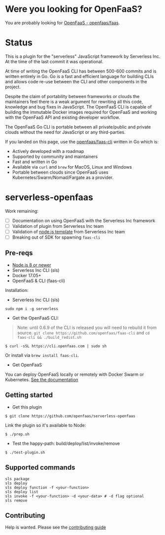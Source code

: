 # Were you looking for OpenFaaS?

You are probably looking for [OpenFaaS - openfaas/faas](https://github.com/openfaas/faas).

# Status

This is a plugin for the "serverless" JavaScript framework by Serverless Inc. At the time of the last commit it was operational.

At time of writing the OpenFaaS CLI has between 500-600 commits and is written entirely in Go. Go is a fast and efficient language for building CLIs and allows code re-use between the CLI and other components in the project.

Despite the claim of portability between frameworks or clouds the maintainers feel there is a weak argument for rewriting all this code, knowledge and bug fixes in JavaScript. The OpenFaaS CLI is capable of building the immutable Docker images required for OpenFaaS and working with the OpenFaaS API and existing developer workflow.

The OpenFaaS Go CLI is portable between all private/public and private clouds without the need for JavaScript or any third-parties.

If you landed on this page, use the [openfaas/faas-cli](https://github.com/openfaas/faas-cli) written in Go which is:

* Actively developed with a roadmap
* Supported by community and maintainers
* Fast and written in Go
* Available via `curl` and `brew` for MacOS, Linux and Windows
* Portable between clouds since OpenFaaS uses Kubernetes/Swarm/Nomad/Fargate as a provider.

# serverless-openfaas

Work remaining:

* [ ] Documentation on using OpenFaaS with the Serverless Inc framework
* [ ] Validation of plugin from Serverless Inc team
* [ ] Validation of [node.js template](https://github.com/openfaas/serverless-openfaas-nodejs) from Serverless Inc team
* [ ] Breaking out of SDK for spawning `faas-cli`

## Pre-reqs

* [Node.js 8 or newer](https://nodejs.org/en/download/)
* Serverless Inc CLI (sls)
* Docker 17.05+
* OpenFaaS & CLI (faas-cli)

Installation:

* Serverless Inc CLI (sls)

```
sudo npm i -g serverless
```

* Get the OpenFaaS CLI:

> Note: until 0.6.9 of the CLI is released you will need to rebuild it from source. `git clone https://github.com/openfaas/faas-cli` and `cd faas-cli && ./build_redist.sh`

```
$ curl -sSL https://cli.openfaas.com | sudo sh
```

Or install via `brew install faas-cli`.

* Get OpenFaaS

You can deploy OpenFaaS locally or remotely with Docker Swarm or Kubernetes. [See the documentation](https://docs.openfaas.com/)

## Getting started

* Get this plugin

```
$ git clone https://github.com/openfaas/serverless-openfaas
```

Link the plugin so it's available to Node:

```
$ ./prep.sh
```

* Test the happy-path: build/deploy/list/invoke/remove

```
$ ./test-plugin.sh
```

## Supported commands

```
sls package
sls deploy
sls deploy function -f <your-function>
sls deploy list
sls invoke -f <your-function> -d <your-data> # -d flag optional
sls remove
```

## Contributing

Help is wanted. Please see the [contributing guide](./CONTRIBUTING.md)

